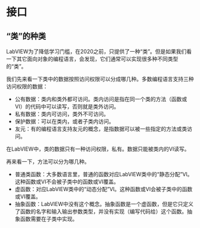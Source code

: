 # 接口

## “类”的种类

LabVIEW为了降低学习门槛，在2020之前，只提供了一种“类”。但是如果我们看一下其它面向对象的编程语言，会发现，它们通常可以实现很多种不同类型的“类”。

我们先来看一下类中的数据按照访问权限可以分成哪几种。多数编程语言支持三种访问权限的数据：

* 公有数据：类内和类外都可访问。类内访问是指在同一个类的方法（函数或VI）的代码中可以读写，否则就是类外访问。
* 私有数据：类内可访问，类外不可访问。
* 保护数据：可以在类内，或者子类内访问。
* 友元：有的编程语言支持友元的概念，是指数据可以被一些指定的方法或类访问。

在LabVIEW中，类的数据只有一种访问权限，私有。数据只能被类内的VI读写。

再来看一下，方法可以分为哪几种。
* 普通类函数：大多数语言里，普通的函数对应LabVIEW类中的“静态分配”VI。这种函数或VI不会被子类中的函数或VI覆盖。
* 虚函数：对应LabVIEW类中的“动态分配”VI。这种函数或VI会被子类中的函数或VI覆盖。
* 抽象函数：LabVIEW中没有这个概念。抽象函数是一个虚函数，但是它只定义了函数的名字和输入输出参数类型，并没有实现（编写代码给）这个函数。抽象函数需要在子类中实现。


